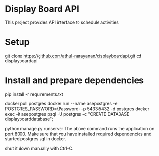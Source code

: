 # Display Board API

This project provides API interface to schedule activities.

# Setup
git clone https://github.com/athul-narayanan/displayboardapi.git
cd displayboardapi

# Install and prepare dependencies

pip install -r requirements.txt

docker pull postgres
docker run --name asepostgres -e POSTGRES_PASSWORD={Password} -p 5433:5432 -d postgres
docker exec -it asepostgres psql -U postgres -c "CREATE DATABASE displayboarddatabase";

python manage.py runserver 
The above command runs the application on port 8000. Make sure that you have installed required dependencies and started postgres sql in docker.

shut it down manually with Ctrl-C.

